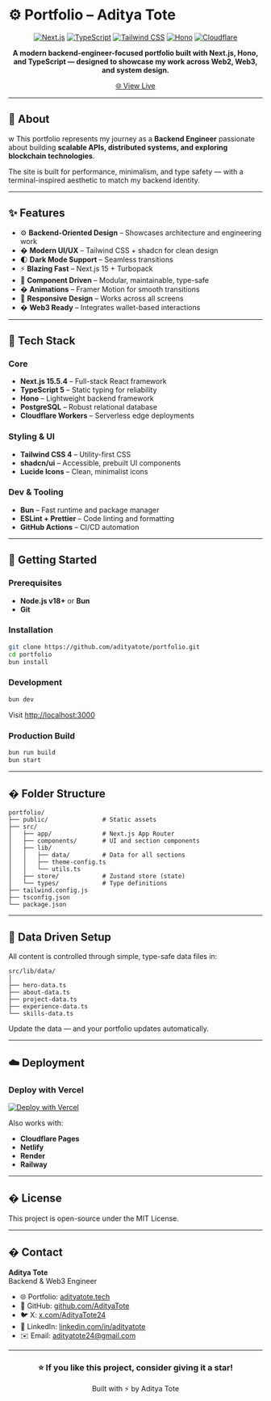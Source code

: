 # ⚙️ Portfolio – Aditya Tote

<div align="center">

[![Next.js](https://img.shields.io/badge/Next.js-15.5.4-black?style=for-the-badge&logo=next.js)](https://nextjs.org/)
[![TypeScript](https://img.shields.io/badge/TypeScript-5-3178C6?style=for-the-badge&logo=typescript)](https://www.typescriptlang.org/)
[![Tailwind CSS](https://img.shields.io/badge/TailwindCSS-4-38B2AC?style=for-the-badge&logo=tailwind-css)](https://tailwindcss.com/)
[![Hono](https://img.shields.io/badge/Hono-Edge%20Framework-orange?style=for-the-badge)](https://hono.dev/)
[![Cloudflare](https://img.shields.io/badge/Cloudflare-Workers-F38020?style=for-the-badge&logo=cloudflare)](https://workers.cloudflare.com/)

**A modern backend-engineer-focused portfolio built with Next.js, Hono, and TypeScript — designed to showcase my work across Web2, Web3, and system design.**

[🌐 View Live](https://adityatote.tech)

</div>

---

## 📖 About
w
This portfolio represents my journey as a **Backend Engineer** passionate about building **scalable APIs, distributed systems, and exploring blockchain technologies**.

The site is built for performance, minimalism, and type safety — with a terminal-inspired aesthetic to match my backend identity.

---

## ✨ Features

- ⚙️ **Backend-Oriented Design** – Showcases architecture and engineering work
- � **Modern UI/UX** – Tailwind CSS + shadcn for clean design
- 🌓 **Dark Mode Support** – Seamless transitions
- ⚡ **Blazing Fast** – Next.js 15 + Turbopack
- 🧩 **Component Driven** – Modular, maintainable, type-safe
- � **Animations** – Framer Motion for smooth transitions
- 📱 **Responsive Design** – Works across all screens
- � **Web3 Ready** – Integrates wallet-based interactions

---

## 🧰 Tech Stack

### Core

- **Next.js 15.5.4** – Full-stack React framework
- **TypeScript 5** – Static typing for reliability
- **Hono** – Lightweight backend framework
- **PostgreSQL** – Robust relational database
- **Cloudflare Workers** – Serverless edge deployments

### Styling & UI

- **Tailwind CSS 4** – Utility-first CSS
- **shadcn/ui** – Accessible, prebuilt UI components
- **Lucide Icons** – Clean, minimalist icons

### Dev & Tooling

- **Bun** – Fast runtime and package manager
- **ESLint + Prettier** – Code linting and formatting
- **GitHub Actions** – CI/CD automation

---

## 🚀 Getting Started

### Prerequisites

- **Node.js v18+** or **Bun**
- **Git**

### Installation

```bash
git clone https://github.com/adityatote/portfolio.git
cd portfolio
bun install
```

### Development

```bash
bun dev
```

Visit [http://localhost:3000](http://localhost:3000)

### Production Build

```bash
bun run build
bun start
```

---

## � Folder Structure

```
portfolio/
├── public/               # Static assets
├── src/
│   ├── app/              # Next.js App Router
│   ├── components/       # UI and section components
│   ├── lib/
│   │   ├── data/         # Data for all sections
│   │   ├── theme-config.ts
│   │   └── utils.ts
│   ├── store/            # Zustand store (state)
│   └── types/            # Type definitions
├── tailwind.config.js
├── tsconfig.json
└── package.json
```

---

## 🧩 Data Driven Setup

All content is controlled through simple, type-safe data files in:

```
src/lib/data/
│
├── hero-data.ts
├── about-data.ts
├── project-data.ts
├── experience-data.ts
└── skills-data.ts
```

Update the data — and your portfolio updates automatically.

---

## ☁️ Deployment

### Deploy with Vercel

[![Deploy with Vercel](https://vercel.com/button)](https://vercel.com/new/clone?repository-url=https://github.com/adityatote/portfolio)

Also works with:

- **Cloudflare Pages**
- **Netlify**
- **Render**
- **Railway**

---

## � License

This project is open-source under the MIT License.

---

## � Contact

**Aditya Tote**  
Backend & Web3 Engineer
- 🌐 Portfolio: [adityatote.tech](https://adityatote.tech)
- 🐙 GitHub: [github.com/AdityaTote](https://github.com/AdityaTote)
- 🐦 X: [x.com/AdityaTote24](https://x.com/AdityaTote24)
- 💼 LinkedIn: [linkedin.com/in/adityatote](https://linkedin.com/in/aditya-tote)
- ✉️ Email: adityatote24@gmail.com

---

<div align="center">

### ⭐ If you like this project, consider giving it a star!

Built with ⚡ by Aditya Tote

</div>
